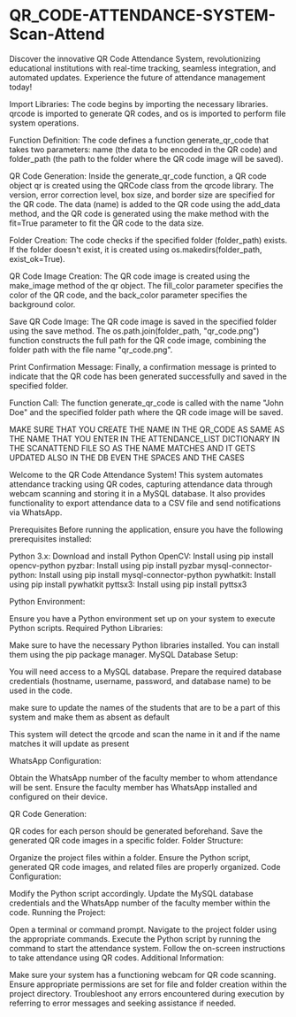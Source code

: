# QR_CODE-ATTENDANCE-SYSTEM-Scan-Attend
Discover the innovative QR Code Attendance System, revolutionizing educational institutions with real-time tracking, seamless integration, and automated updates. Experience the future of attendance management today!


Import Libraries: The code begins by importing the necessary libraries. qrcode is imported to generate QR codes, and os is imported to perform file system operations.

Function Definition: The code defines a function generate_qr_code that takes two parameters: name (the data to be encoded in the QR code) and folder_path (the path to the folder where the QR code image will be saved).

QR Code Generation: Inside the generate_qr_code function, a QR code object qr is created using the QRCode class from the qrcode library. The version, error correction level, box size, and border size are specified for the QR code. The data (name) is added to the QR code using the add_data method, and the QR code is generated using the make method with the fit=True parameter to fit the QR code to the data size.

Folder Creation: The code checks if the specified folder (folder_path) exists. If the folder doesn't exist, it is created using os.makedirs(folder_path, exist_ok=True).

QR Code Image Creation: The QR code image is created using the make_image method of the qr object. The fill_color parameter specifies the color of the QR code, and the back_color parameter specifies the background color.

Save QR Code Image: The QR code image is saved in the specified folder using the save method. The os.path.join(folder_path, "qr_code.png") function constructs the full path for the QR code image, combining the folder path with the file name "qr_code.png".

Print Confirmation Message: Finally, a confirmation message is printed to indicate that the QR code has been generated successfully and saved in the specified folder.

Function Call: The function generate_qr_code is called with the name "John Doe" and the specified folder path where the QR code image will be saved.

MAKE SURE THAT YOU CREATE THE NAME IN THE QR_CODE AS SAME AS THE NAME THAT YOU ENTER IN THE ATTENDANCE_LIST DICTIONARY IN THE SCANATTEND FILE SO AS THE NAME MATCHES AND IT GETS UPDATED ALSO IN THE DB 
EVEN THE SPACES AND THE CASES






Welcome to the QR Code Attendance System! This system automates attendance tracking using QR codes, capturing attendance data through webcam scanning and storing it in a MySQL database. It also provides functionality to export attendance data to a CSV file and send notifications via WhatsApp.

Prerequisites
Before running the application, ensure you have the following prerequisites installed:

Python 3.x: Download and install Python
OpenCV: Install using pip install opencv-python
pyzbar: Install using pip install pyzbar
mysql-connector-python: Install using pip install mysql-connector-python
pywhatkit: Install using pip install pywhatkit
pyttsx3: Install using pip install pyttsx3

Python Environment:

Ensure you have a Python environment set up on your system to execute Python scripts.
Required Python Libraries:

Make sure to have the necessary Python libraries installed. You can install them using the pip package manager.
MySQL Database Setup:

You will need access to a MySQL database. Prepare the required database credentials (hostname, username, password, and database name) to be used in the code.

make sure to update the names of the students that are to be a part of this system and make them as absent as default 

This system will detect the qrcode and scan the name in it and if the name matches it will update as present 

WhatsApp Configuration:

Obtain the WhatsApp number of the faculty member to whom attendance will be sent.
Ensure the faculty member has WhatsApp installed and configured on their device.

QR Code Generation:

QR codes for each person should be generated beforehand. Save the generated QR code images in a specific folder.
Folder Structure:

Organize the project files within a folder. Ensure the Python script, generated QR code images, and related files are properly organized.
Code Configuration:

Modify the Python script accordingly. Update the MySQL database credentials and the WhatsApp number of the faculty member within the code.
Running the Project:

Open a terminal or command prompt.
Navigate to the project folder using the appropriate commands.
Execute the Python script by running the command to start the attendance system.
Follow the on-screen instructions to take attendance using QR codes.
Additional Information:

Make sure your system has a functioning webcam for QR code scanning.
Ensure appropriate permissions are set for file and folder creation within the project directory.
Troubleshoot any errors encountered during execution by referring to error messages and seeking assistance if needed.
